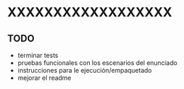 # XXXXXXXXXXXXXXXXXX

## TODO

* terminar tests
* pruebas funcionales con los escenarios del enunciado
* instrucciones para le ejecución/empaquetado
* mejorar el readme
